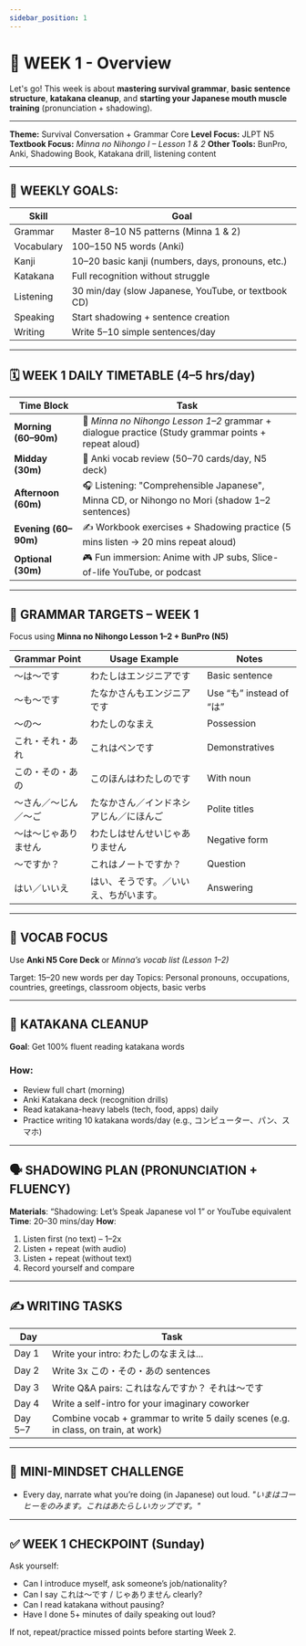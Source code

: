 ```yaml
---
sidebar_position: 1
---
```


# 🧭 WEEK 1 - Overview

Let's go! This week is about **mastering survival grammar**, **basic sentence structure**, **katakana cleanup**, and **starting your Japanese mouth muscle training** (pronunciation + shadowing).

---

**Theme:** Survival Conversation + Grammar Core
**Level Focus:** JLPT N5
**Textbook Focus:** *Minna no Nihongo I – Lesson 1 & 2*
**Other Tools:** BunPro, Anki, Shadowing Book, Katakana drill, listening content

---

## 🎯 WEEKLY GOALS:

| Skill      | Goal                                                |
| ---------- | --------------------------------------------------- |
| Grammar    | Master 8–10 N5 patterns (Minna 1 & 2)               |
| Vocabulary | 100–150 N5 words (Anki)                             |
| Kanji      | 10–20 basic kanji (numbers, days, pronouns, etc.)   |
| Katakana   | Full recognition without struggle                   |
| Listening  | 30 min/day (slow Japanese, YouTube, or textbook CD) |
| Speaking   | Start shadowing + sentence creation                 |
| Writing    | Write 5–10 simple sentences/day                     |

---

## 🗓 WEEK 1 DAILY TIMETABLE (4–5 hrs/day)

| Time Block           | Task                                                                                               |
| -------------------- | -------------------------------------------------------------------------------------------------- |
| **Morning (60–90m)** | 📘 *Minna no Nihongo Lesson 1–2* grammar + dialogue practice (Study grammar points + repeat aloud) |
| **Midday (30m)**     | 📱 Anki vocab review (50–70 cards/day, N5 deck)                                                    |
| **Afternoon (60m)**  | 🎧 Listening: "Comprehensible Japanese", Minna CD, or Nihongo no Mori (shadow 1–2 sentences)       |
| **Evening (60–90m)** | ✍️ Workbook exercises + Shadowing practice (5 mins listen → 20 mins repeat aloud)                  |
| **Optional (30m)**   | 🎮 Fun immersion: Anime with JP subs, Slice-of-life YouTube, or podcast                            |

---

## 📘 GRAMMAR TARGETS – WEEK 1

Focus using **Minna no Nihongo Lesson 1–2 + BunPro (N5)**

| Grammar Point | Usage Example       | Notes                  |
| ------------- | ------------------- | ---------------------- |
| 〜は〜です         | わたしはエンジニアです         | Basic sentence         |
| 〜も〜です         | たなかさんもエンジニアです       | Use “も” instead of “は” |
| 〜の〜           | わたしのなまえ             | Possession             |
| これ・それ・あれ      | これはペンです             | Demonstratives         |
| この・その・あの      | このほんはわたしのです         | With noun              |
| 〜さん／〜じん／〜ご    | たなかさん／インドネシアじん／にほんご | Polite titles          |
| 〜は〜じゃありません    | わたしはせんせいじゃありません     | Negative form          |
| 〜ですか？         | これはノートですか？          | Question               |
| はい／いいえ        | はい、そうです。／いいえ、ちがいます。 | Answering              |

---

## 🧠 VOCAB FOCUS

Use **Anki N5 Core Deck** or *Minna’s vocab list (Lesson 1–2)*

Target: 15–20 new words per day
Topics: Personal pronouns, occupations, countries, greetings, classroom objects, basic verbs

---

## 🧻 KATAKANA CLEANUP

**Goal**: Get 100% fluent reading katakana words

### How:

* Review full chart (morning)
* Anki Katakana deck (recognition drills)
* Read katakana-heavy labels (tech, food, apps) daily
* Practice writing 10 katakana words/day (e.g., コンピューター、パン、スマホ)

---

## 🗣 SHADOWING PLAN (PRONUNCIATION + FLUENCY)

**Materials**: “Shadowing: Let’s Speak Japanese vol 1” or YouTube equivalent
**Time**: 20–30 mins/day
**How**:

1. Listen first (no text) – 1–2x
2. Listen + repeat (with audio)
3. Listen + repeat (without text)
4. Record yourself and compare

---

## ✍️ WRITING TASKS

| Day     | Task                                                                               |
| ------- | ---------------------------------------------------------------------------------- |
| Day 1   | Write your intro: わたしのなまえは...                                                      |
| Day 2   | Write 3x この・その・あの sentences                                                        |
| Day 3   | Write Q\&A pairs: これはなんですか？ それは〜です                                                 |
| Day 4   | Write a self-intro for your imaginary coworker                                     |
| Day 5–7 | Combine vocab + grammar to write 5 daily scenes (e.g. in class, on train, at work) |

---

## 🧠 MINI-MINDSET CHALLENGE

* Every day, narrate what you’re doing (in Japanese) out loud.
  *"いまはコーヒーをのみます。これはあたらしいカップです。"*

---

## ✅ WEEK 1 CHECKPOINT (Sunday)

Ask yourself:

* Can I introduce myself, ask someone’s job/nationality?
* Can I say これは～です / じゃありません clearly?
* Can I read katakana without pausing?
* Have I done 5+ minutes of daily speaking out loud?

If not, repeat/practice missed points before starting Week 2.
